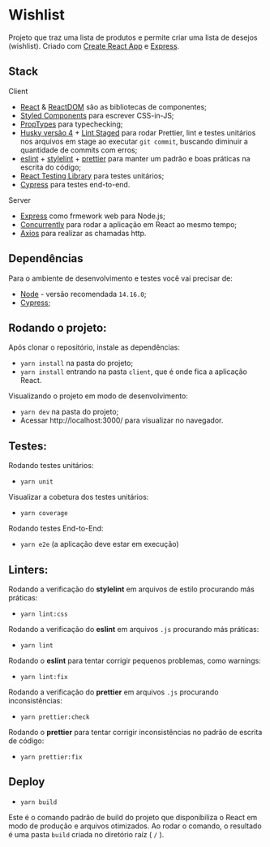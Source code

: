 # **Wishlist**

Projeto que traz uma lista de produtos e permite criar uma lista de desejos (wishlist). Criado com [Create React App](https://github.com/facebook/create-react-app) e [Express](http://expressjs.com/).

## **Stack**

Client
- [React](https://pt-br.reactjs.org/) & [ReactDOM](https://pt-br.reactjs.org/docs/react-dom.html) são as bibliotecas de componentes;
- [Styled Components](https://styled-components.com/) para escrever CSS-in-JS;
- [PropTypes](https://pt-br.reactjs.org/docs/typechecking-with-proptypes.html) para typechecking;
- [Husky versão 4](https://github.com/typicode/husky) + [Lint Staged](https://github.com/okonet/lint-staged) para rodar Prettier, lint e testes unitários nos arquivos em stage ao executar `git commit`, buscando diminuir a quantidade de commits com erros;
- [eslint](https://eslint.org/) + [stylelint](https://stylelint.io/) + [prettier](https://prettier.io/) para manter um padrão e boas práticas na escrita do código;
- [React Testing Library](https://testing-library.com/docs/react-testing-library/intro/) para testes unitários;
- [Cypress](https://www.cypress.io/) para testes end-to-end.

Server
- [Express](http://expressjs.com/) como frmework web para Node.js;
- [Concurrently](https://github.com/kimmobrunfeldt/concurrently) para rodar a aplicação em React ao mesmo tempo;
- [Axios](https://axios-http.com/) para realizar as chamadas http.

## **Dependências**

Para o ambiente de desenvolvimento e testes você vai precisar de:

- [Node](https://nodejs.org/en/) - versão recomendada `14.16.0`;
- [Cypress](https://www.cypress.io/);

## **Rodando o projeto:**

Após clonar o repositório, instale as dependências:

- `yarn install` na pasta do projeto;
- `yarn install` entrando na pasta `client`, que é onde fica a aplicação React.

Visualizando o projeto em modo de desenvolvimento:

- `yarn dev` na pasta do projeto;
- Acessar http://localhost:3000/ para visualizar no navegador.

## **Testes:**

Rodando testes unitários:

- `yarn unit`

Visualizar a cobetura dos testes unitários:

- `yarn coverage`

Rodando testes End-to-End:

- `yarn e2e` (a aplicação deve estar em execução)

## **Linters:**

Rodando a verificação do **stylelint** em arquivos de estilo procurando más práticas:

- `yarn lint:css`

Rodando a verificação do **eslint** em arquivos `.js` procurando más práticas:

- `yarn lint`

Rodando o **eslint** para tentar corrigir pequenos problemas, como warnings:

- `yarn lint:fix`

Rodando a verificação do **prettier** em arquivos `.js` procurando inconsistências:

- `yarn prettier:check`

Rodando o **prettier** para tentar corrigir inconsistências no padrão de escrita de código:

- `yarn prettier:fix`

## **Deploy**

- `yarn build`

Este é o comando padrão de build do projeto que disponibiliza o React em modo de produção e arquivos otimizados.
Ao rodar o comando, o resultado é uma pasta `build` criada no diretório raíz ( `/` ).
